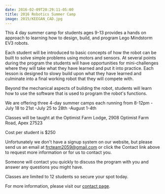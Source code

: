 ```yaml
---
date: 2016-02-09T20:29:11-05:00
title: 2016 Robotics Summer Camp
image: 2015/KEEGAN_CAD.jpg
---
```


This 4 day summer camp for students ages 9-13 provides a hands on approach to learning how to design, build, and program Lego Mindstorm EV3 robots.

Each student will be introduced to basic concepts of how the robot can be built to solve simple problems using motors and sensors.  At several points during the program the students will have opportunities for mini-challenges where they will take what they have learned and put it into practice.  Each lesson is designed to slowy build upon what they have learned and culminate into a final working robot that they will compete with.

Beyond the mechanical aspects of building the robot, students will learn how to use the software that is used to program the robot's functions.  

We are offering three 4-day summer camps each running from 8-12pm
-July 18 to 21st
-July 25 to 28th
-August 1-4th 

Classes will be taught at the Optimist Farm Lodge, 2908 Optimist Farm Road, Apex 27523

Cost per student is $250

Unfortunately we don't have a signup system on our website, but please send us an email at frcteam2059@gmail.com or click the Contact link above to request more information or for us to contact you.  

Someone will contact you quickly to discuss the program with you and answer any questions you might have.  

Classes are limited to 12 students so secure your spot today.

For more information, please visit our
[contact page](/contact/).
